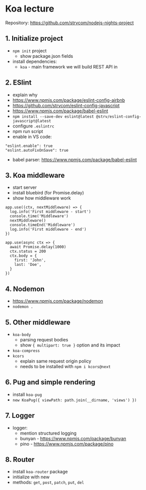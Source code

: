 # Koa lecture

Repository: <https://github.com/strvcom/nodejs-nights-project>

## 1. Initialize project
- `npm init` project
  - show package.json fields
- install dependencies:
  - `koa` - main framework we will build REST API in

## 2. ESlint
- explain why
- <https://www.npmjs.com/package/eslint-config-airbnb>
- <https://github.com/strvcom/eslint-config-javascript>
- <https://www.npmjs.com/package/babel-eslint>
- `npm install --save-dev eslint@latest @strv/eslint-config-javascript@latest`
- configure `.eslintrc`
- npm run script
- enable in VS code:
```
"eslint.enable": true
"eslint.autoFixOnSave": true
```
- babel parser: <https://www.npmjs.com/package/babel-eslint>

## 3. Koa middleware
- start server
- install bluebird (for Promise.delay)
- show how middleware work
```
app.use((ctx, nextMiddleware) => {
  log.info('First middleware - start')
  console.time('Middleware')
  nextMiddleware()
  console.timeEnd('Middleware')
  log.info('First middleware - end')
})

app.use(async ctx => {
  await Promise.delay(1000)
  ctx.status = 200
  ctx.body = {
    first: 'John',
    last: 'Doe',
  }
})
```

## 4. Nodemon
- <https://www.npmjs.com/package/nodemon>
- `nodemon .`

## 5. Other middleware
- `koa-body`
  - parsing request bodies
  - show `{ multipart: true }` option and its impact
- `koa-compress`
- `kcors`
  - explain same request origin policy
  - needs to be installed with `npm i kcors@next`

## 6. Pug and simple rendering
- install `koa-pug`
- `new KoaPug({ viewPath: path.join(__dirname, 'views') })`

## 7. Logger
- logger:
  - mention structured logging
  - bunyan - <https://www.npmjs.com/package/bunyan>
  - pino - <https://www.npmjs.com/package/pino>

## 8. Router
- install `koa-router` package
- initialize with new
- methods: `get`, `post`, `patch`, `put`, `del`